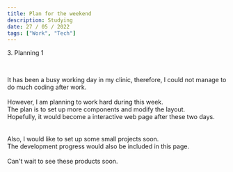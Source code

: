 ```yaml
---
title: Plan for the weekend
description: Studying
date: 27 / 05 / 2022
tags: ["Work", "Tech"]
---
```


<p>3. Planning 1</p>
<br/>
<p>It has been a busy working day in my clinic, therefore, I could not manage to do much coding after work.
<br/><br/>
However, I am planning to work hard during this week.<br/>
The plan is to set up more components and modify the layout.<br/>
Hopefully, it would become a interactive web page after these two days.<br/>
<br/><br/>
Also, I would like to set up some small projects soon.<br/>
The development progress would also be included in this page.
<br/><br/>
Can't wait to see these products soon.
</p>
